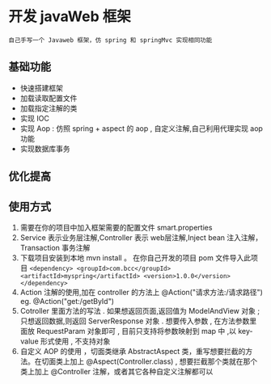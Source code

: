 # 开发 javaWeb 框架 #
    自己手写一个 Javaweb 框架，仿 spring 和 springMvc 实现相同功能
## 基础功能 ##
- 快速搭建框架
- 加载读取配置文件
- 加载指定注解的类
- 实现 IOC 
- 实现 Aop : 仿照 spring + aspect 的 aop , 自定义注解,自己利用代理实现 aop 功能
- 实现数据库事务
## 优化提高 ##
## 使用方式 ##

1. 需要在你的项目中加入框架需要的配置文件 smart.properties
1. Service 表示业务层注解,Controller 表示 web层注解,Inject bean 注入注解，Transaction 事务注解
1. 下载项目安装到本地 mvn install 。 在你自己开发的项目 pom 文件导入此项目 `<dependency>
            <groupId>com.bcc</groupId>
            <artifactId>myspring</artifactId>
            <version>1.0.0</version>
        </dependency>`
1. Action 注解的使用,加在 controller 的方法上 @Action("请求方法:/请求路径")  eg. @Action("get:/getById")
1. Cotroller 里面方法的写法 . 如果想返回页面,返回值为 ModelAndView 对象 ; 只想返回数据,则返回 ServerResponse 对象 . 想要传入参数 , 在方法参数里面放 RequestParam 对象即可 , 目前只支持将参数映射到 map 中 ,以 key-value 形式使用 , 不支持对象
1. 自定义 AOP 的使用 ，切面类继承 AbstractAspect 类，重写想要拦截的方法。在切面类上加上 @Aspect(Controller.class) , 想要拦截那个类就在那个类上加上 @Controller 注解，或者其它各种自定义注解都可以 
